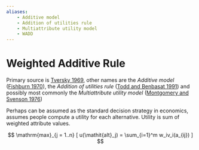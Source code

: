 ```yaml
---
aliases:
    - Additive model
    - Addition of utilities rule
    - Multiattribute utility model
    - WADD
---
```


# Weighted Additive Rule


Primary source is [Tversky 1969](#tversky69), other names are the *Additive model* ([Fishburn 1970](#fishburn70)), the *Addition of utilities rule* ([Todd and Benbasat 1991](#todd91)) and possibly most commonly the *Multiattribute utility model* ([Montgomery and Svenson 1976](#montgomery76))

Perhaps can be assumed as the standard decision strategy in economics, assumes people compute a utility for each alternative. Utility is sum of weighted attribute values.

$$
\mathrm{max}_{j = 1..n} [
        u(\mathit{alt}_j) = \sum_{i=1}^m w_iv_i(a_{ij})
    ]
$$